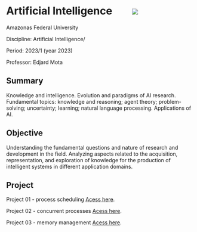 # Artificial Intelligence  &nbsp;&nbsp;&nbsp;&nbsp;&nbsp;&nbsp;&nbsp;<img src="https://img.shields.io/badge/Status-Completed-brightgreen"/> 

Amazonas Federal University

Discipline: Artificial Intelligence/

Period: 2023/1 (year 2023)

Professor: Edjard Mota

## Summary 
Knowledge and intelligence. Evolution and paradigms of AI research. Fundamental topics: knowledge and reasoning; agent theory; problem-solving; uncertainty; learning; natural language processing. Applications of AI.

## Objective
Understanding the fundamental questions and nature of research and development in the field. Analyzing aspects related to the acquisition, representation, and exploration of knowledge for the production of intelligent systems in different application domains.

## Project
Project 01 - process scheduling [Acess here](https://github.com/evandr022/Artificial-intelligence/tree/main/projeto%2001).</p>
Project 02 - concurrent processes [Acess here](https://github.com/evandr022/Artificial-intelligence/tree/main/Projeto%2002).</p>
Project 03 - memory management [Acess here](https://github.com/evandr022/Artificial-intelligence/tree/main/Projeto%2003).</p>
